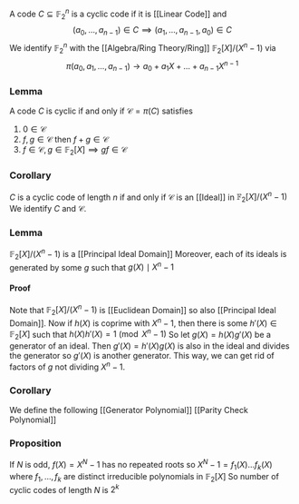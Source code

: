 A code $C\subseteq \mathbb{F}_{2}^{n}$ is a cyclic code if it is [[Linear Code]] and 
$$
(a_{0},\dots,a_{n-1})\in C\implies(a_{1},\dots,a_{n-1},a_{0})\in C
$$
We identify $\mathbb{F}_{2}^{n}$ with the [[Algebra/Ring Theory/Ring]] $\mathbb{F}_{2}[X] / (X^{n}-1)$ via
$$
\pi(a_{0},a_{1},\dots,a_{n-1})\to a_{0}+a_{1}X+\dots+a_{n-1}X^{n-1} 
$$
### Lemma
A code $C$ is cyclic if and only if $\mathcal{C}=\pi(C)$ satisfies
1. $0\in \mathcal{C}$
2. $f,g\in \mathcal{C}$ then $f+g\in \mathcal{C}$
3. $f\in \mathcal{C}, g\in \mathbb{F}_{2}[X]\implies gf\in \mathcal{C}$
### Corollary
$C$ is a cyclic code of length $n$ if and only if $\mathcal{C}$ is an [[Ideal]] in $\mathbb{F}_{2}[X] / (X^{n}-1)$
We identify $C$ and $\mathcal{C}$.
### Lemma
$\mathbb{F}_{2}[X] /(X^{n}-1)$ is a [[Principal Ideal Domain]]
Moreover, each of its ideals is generated by some $g$ such that $g(X)\mid X^{n}-1$
#### Proof
Note that $\mathbb{F}_{2}[X] /(X^{n}-1)$ is [[Euclidean Domain]] 
so also [[Principal Ideal Domain]].
Now if $h(X)$ is coprime with $X^{n}-1$, then there is some $h'(X)\in \mathbb{F}_{2}[X]$ 
such that $h(X)h'(X)=1\pmod{X^{n}-1}$
So let $g(X)=h(X)g'(X)$ be a generator of an ideal.
Then $g'(X)=h'(X)g(X)$ is also in the ideal and divides the generator 
so $g'(X)$ is another generator. 
This way, we can get rid of factors of $g$ not dividing $X^{n}-1$.

### Corollary
We define the following
[[Generator Polynomial]]
[[Parity Check Polynomial]]
### Proposition
If $N$ is odd, $f(X)=X^{N}-1$ has no repeated roots so
$X^{N}-1=f_{1}(X)\dots f_{k}(X)$ where $f_{1},\dots,f_{k}$ are distinct irreducible polynomials in $\mathbb{F}_{2}[X]$ 
So number of cyclic codes of length $N$ is $2^{k}$

